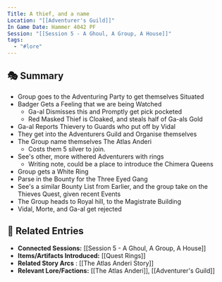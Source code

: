 ```yaml
---
Title: A thief, and a name
Location: "[[Adventurer's Guild]]"
In Game Date: Hammer 4042 PF
Session: "[[Session 5 - A Ghoul, A Group, A House]]"
tags:
  - "#lore"
---
```



## 🎭 Summary
- Group goes to the Adventuring Party to get themselves Situated
- Badger Gets a Feeling that we are being Watched
	- Ga-al Dismisses this and Promptly get pick pocketed
	- Red Masked Thief is Cloaked, and steals half of Ga-als Gold
- Ga-al Reports Thievery to Guards who put off by Vidal
- They get into the Adventurers Guild and Organise themselves
- The Group name themselves The Atlas Anderi
	- Costs them 5 silver to join.
- See's other, more withered Adventurers with rings
	- Writing note, could be a place to introduce the Chimera Queens
-  Group gets a White Ring
- Parse in the Bounty for the Three Eyed Gang
- See's a similar Bounty List from Earlier, and the group take on the Thieves Quest, given recent Events
- The Group heads to Royal hill, to the Magistrate Building 
- Vidal, Morte, and Ga-al get rejected


## 🔗 Related Entries
- **Connected Sessions:** [[Session 5 - A Ghoul, A Group, A House]]  
- **Items/Artifacts Introduced:** [[Quest Rings]]  
- **Related Story Arcs** : [[The Atlas Anderi Story]]
- **Relevant Lore/Factions:** [[The Atlas Anderi]], [[Adventurer's Guild]]  
